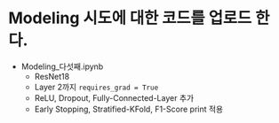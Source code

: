 # Modeling 시도에 대한 코드를 업로드 한다.
- Modeling_다섯째.ipynb
  - ResNet18
  - Layer 2까지 `requires_grad = True`
  - ReLU, Dropout, Fully-Connected-Layer 추가
  - Early Stopping, Stratified-KFold, F1-Score print 적용
